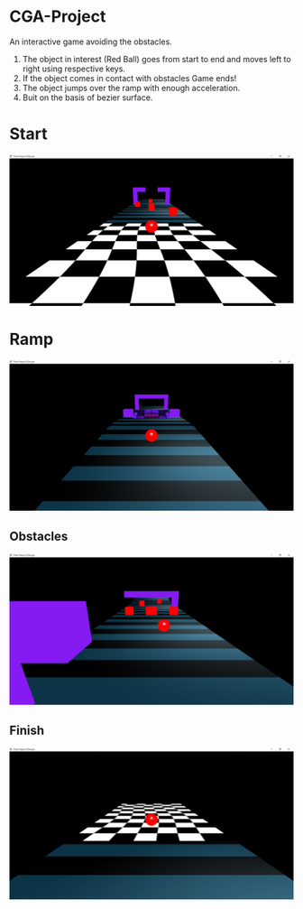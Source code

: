 # CGA-Project
An interactive game avoiding the obstacles. 


1. The object in interest (Red Ball) goes from start to end and moves left to right using respective keys.
2. If the object comes in contact with obstacles Game ends!
3. The object jumps over the ramp with enough acceleration.
4. Buit on the basis of bezier surface.

# Start
![Start](https://github.com/Batserine/CGA-Project/blob/master/BezierSurface/Screenshots/start.PNG)

# Ramp
![Ramp](https://raw.githubusercontent.com/Batserine/CGA-Project/master/BezierSurface/Screenshots/ramp.PNG)

## Obstacles
![Obstacles](https://github.com/Batserine/CGA-Project/blob/master/BezierSurface/Screenshots/obstacles.PNG)

## Finish
![Finish](https://github.com/Batserine/CGA-Project/blob/master/BezierSurface/Screenshots/finish.PNG)
